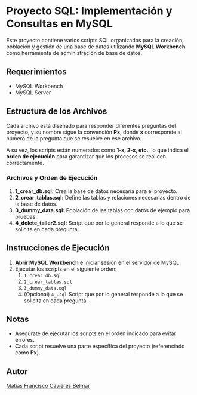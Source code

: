 
# Proyecto SQL: Implementación y Consultas en MySQL

Este proyecto contiene varios scripts SQL organizados para la creación, población y gestión de una base de datos utilizando **MySQL Workbench** como herramienta de administración de base de datos.

## Requerimientos
- MySQL Workbench
- MySQL Server

## Estructura de los Archivos
Cada archivo está diseñado para responder diferentes preguntas del proyecto, y su nombre sigue la convención **Px**, donde **x** corresponde al número de la pregunta que se resuelve en ese archivo.

A su vez, los scripts están numerados como **1-x, 2-x, etc.**, lo que indica el **orden de ejecución** para garantizar que los procesos se realicen correctamente.

### Archivos y Orden de Ejecución
1. **1_crear_db.sql:** Crea la base de datos necesaria para el proyecto.
2. **2_crear_tablas.sql:** Define las tablas y relaciones necesarias dentro de la base de datos.
3. **3_dummy_data.sql:** Población de las tablas con datos de ejemplo para pruebas.
4. **4_delete_taller2.sql:** Script que por lo general responde a lo que se solicita en cada pregunta.

## Instrucciones de Ejecución
1. **Abrir MySQL Workbench** e iniciar sesión en el servidor de MySQL.
2. Ejecutar los scripts en el siguiente orden:
   1. `1_crear_db.sql`
   2. `2_crear_tablas.sql`
   3. `3_dummy_data.sql`
   4. (Opcional) `4_.sql` Script que por lo general responde a lo que se solicita en cada pregunta.

## Notas
- Asegúrate de ejecutar los scripts en el orden indicado para evitar errores.
- Cada script resuelve una parte específica del proyecto (referenciado como **Px**).

## Autor
[Matias Francisco Cavieres Belmar](matcavieres@gmail.com)
